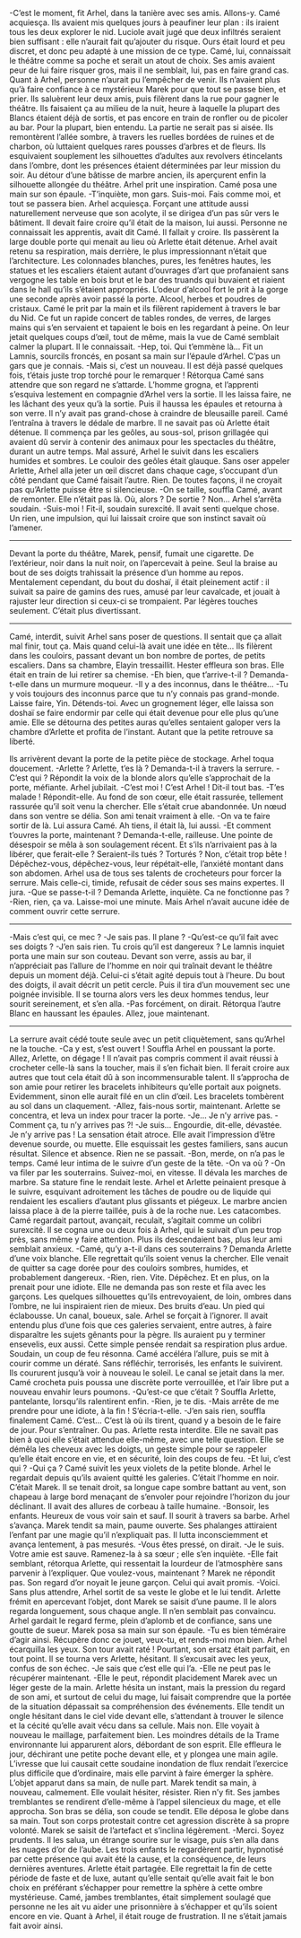 


-C’est le moment, fit Arhel, dans la tanière avec ses amis. Allons-y.
Camé acquiesça. Ils avaient mis quelques jours à peaufiner leur plan : ils iraient tous les deux explorer le nid. Luciole avait jugé que deux infiltrés seraient bien suffisant : elle n’aurait fait qu’ajouter du risque. Ours était lourd et peu discret, et donc peu adapté à une mission de ce type. Camé, lui, connaissait le théâtre comme sa poche et serait un atout de choix. Ses amis avaient peur de lui faire risquer gros, mais il ne semblait, lui, pas en faire grand cas. Quant à Arhel, personne n’aurait pu l’empêcher de venir. Ils n’avaient plus qu’à faire confiance à ce mystérieux Marek pour que tout se passe bien, et prier. Ils saluèrent leur deux amis, puis filèrent dans la rue pour gagner le théâtre. Ils faisaient ça au milieu de la nuit, heure à laquelle la plupart des Blancs étaient déjà de sortis, et pas encore en train de ronfler ou de picoler au bar. Pour la plupart, bien entendu. La partie ne serait pas si aisée. 
Ils remontèrent l’allée sombre, à travers les ruelles bordées de ruines et de charbon, où luttaient quelques rares pousses d’arbres et de fleurs. Ils esquivaient souplement les silhouettes d’adultes aux revolvers étincelants dans l’ombre, dont les présences étaient déterminées par leur mission du soir. Au détour d’une bâtisse de marbre ancien, ils aperçurent enfin la silhouette allongée du théâtre. Arhel prit une inspiration. Camé posa une main sur son épaule.
-T’inquiète, mon gars. Suis-moi. Fais comme moi, et tout se passera bien.
Arhel acquiesça. Forçant une attitude aussi naturellement nerveuse que son acolyte, il se dirigea d’un pas sûr vers le bâtiment. Il devait faire croire qu’il était de la maison, lui aussi. Personne ne connaissait les apprentis, avait dit Camé. Il fallait y croire. Ils passèrent la large double porte qui menait au lieu où Arlette était détenue.
Arhel avait retenu sa respiration, mais derrière, le plus impressionnant n’était que l’architecture. Les colonnades blanches, pures, les fenêtres hautes, les statues et les escaliers étaient autant d’ouvrages d’art que profanaient sans vergogne les table en bois brut et le bar des truands qui buvaient et riaient dans le hall qu’ils s’étaient appropriés.  L’odeur d’alcool fort le prit à la gorge une seconde après avoir passé la porte. Alcool, herbes et poudres de cristaux. Camé le prit par la main et ils filèrent rapidement à travers le bar du Nid. Ce fut un rapide concert de tables rondes, de verres, de larges mains qui s’en servaient et tapaient le bois en les regardant à peine. On leur jetait quelques coups d’œil, tout de même, mais la vue de Camé semblait calmer la plupart. Il le connaissait.
-Hep, toi. Qui t’emmène là… Fit un Lamnis, sourcils froncés, en posant sa main sur l’épaule d’Arhel. C’pas un gars que je connais. 
-Mais si, c’est un nouveau. Il est déjà passé quelques fois, t’étais juste trop torché pour le remarquer ! Rétorqua Camé sans attendre que son regard ne s’attarde. L’homme grogna, et l’apprenti s’esquiva lestement en compagnie d’Arhel vers la sortie. Il les laissa faire, ne les lâchant des yeux qu’à la sortie. Puis il haussa les épaules et retourna à son verre. Il n’y avait pas grand-chose à craindre de bleusaille pareil.
Camé l’entraîna à travers le dédale de marbre. Il ne savait pas où Arlette était détenue. Il commença par les geôles, au sous-sol, prison grillagée qui avaient dû servir à contenir des animaux pour les spectacles du théâtre, durant un autre temps. Mal assuré, Arhel le suivit dans les escaliers humides et sombres. Le couloir des geôles était glauque. Sans oser appeler Arlette, Arhel alla jeter un œil discret dans chaque cage, s’occupant d’un côté pendant que Camé faisait l’autre. Rien. De toutes façons, il ne croyait pas qu’Arlette puisse être si silencieuse. 
-On se taille, souffla Camé, avant de remonter. Elle n’était pas là. Où, alors ? De sortie ? Non… Arhel s’arrêta soudain. 
-Suis-moi ! Fit-il, soudain surexcité. Il avait senti quelque chose. Un rien, une impulsion, qui lui laissait croire que son instinct savait où l’amener. 

* * *

Devant la porte du théâtre, Marek, pensif, fumait une cigarette. De l’extérieur, noir dans la nuit noir, on l’apercevait à peine. Seul la braise au bout de ses doigts trahissait la présence d’un homme au repos. Mentalement cependant, du bout du doshaï, il était pleinement actif : il suivait sa paire de gamins des rues, amusé par leur cavalcade, et jouait à rajuster leur direction si ceux-ci se trompaient. Par légères touches seulement. C’était plus divertissant.

* * *
 
Camé, interdit, suivit Arhel sans poser de questions. Il sentait que ça allait mal finir, tout ça. Mais quand celui-là avait une idée en tête… Ils filèrent dans les couloirs, passant devant un bon nombre de portes, de petits escaliers.
Dans sa chambre, Elayin tressaillit. Hester effleura son bras. Elle était en train de lui retirer sa chemise.
-Eh bien, que t’arrive-t-il ? Demanda-t-elle dans un murmure moqueur.
-Il y a des inconnus, dans le théâtre… 
-Tu y vois toujours des inconnus parce que tu n’y connais pas grand-monde. Laisse faire, Yin. Détends-toi.
Avec un grognement léger, elle laissa son doshaï se faire endormir par celle qui était devenue pour elle plus qu’une amie. Elle se détourna des petites auras qu’elles sentaient galoper vers la chambre d’Arlette et profita de l’instant. Autant que la petite retrouve sa liberté.

Ils arrivèrent devant la porte de la petite pièce de stockage. Arhel toqua doucement.
-Arlette ? Arlette, t’es là ? Demanda-t-il à travers la serrure.
-C’est qui ? Répondit la voix de la blonde alors qu’elle s’approchait de la porte, méfiante.
Arhel jubilait.
-C’est moi ! C’est Arhel ! Dit-il tout bas. 
-T’es malade ! Répondit-elle. Au fond de son cœur, elle était rassurée, tellement rassurée qu’il soit venu la chercher. Elle s’était crue abandonnée. Un nœud dans son ventre se délia. Son ami tenait vraiment à elle.
-On va te faire sortir de là. Lui assura Camé.
Ah tiens, il était là, lui aussi. 
-Et comment t’ouvres la porte, maintenant ? Demanda-t-elle, railleuse. Une pointe de désespoir se mêla à son soulagement récent. Et s’ils n’arrivaient pas à la libérer, que ferait-elle ? Seraient-ils tués ? Torturés ? Non, c’était trop bête ! Dépêchez-vous, dépêchez-vous, leur répétait-elle, l’anxiété montant dans son abdomen.
Arhel usa de tous ses talents de crocheteurs pour forcer la serrure. Mais celle-ci, timide, refusait de céder sous ses mains expertes. Il jura.
-Que se passe-t-il ? Demanda Arlette, inquiète. Ca ne fonctionne pas ? 
-Rien, rien, ça va. Laisse-moi une minute.
Mais Arhel n’avait aucune idée de comment ouvrir cette serrure.

* * *

-Mais c’est qui, ce mec ? 
-Je sais pas. Il plane ?
-Qu’est-ce qu’il fait avec ses doigts ? 
-J’en sais rien. Tu crois qu’il est dangereux ? 
Le lamnis inquiet porta une main sur son couteau. Devant son verre, assis au bar, il n’appréciait pas l’allure de l’homme en noir qui traînait devant le théâtre depuis un moment déjà. Celui-ci s’était agité depuis tout à l’heure. Du bout des doigts, il avait décrit un petit cercle. Puis il tira d’un mouvement sec une poignée invisible. Il se tourna alors vers les deux hommes tendus, leur sourit sereinement, et s’en alla.
-Pas forcément, on dirait. Rétorqua l’autre Blanc en haussant les épaules. Allez, joue maintenant.

* * *

La serrure avait cédé toute seule avec un petit cliquètement, sans qu’Arhel ne la touche. 
-Ca y est, s’est ouvert ! Souffla Arhel en poussant la porte. Allez, Arlette, on dégage ! Il n’avait pas compris comment il avait réussi à crocheter celle-là sans la toucher, mais il s’en fichait bien. Il ferait croire aux autres que tout cela était dû à son incommensurable talent. Il s’approcha de son amie pour retirer les bracelets inhibiteurs qu’elle portait aux poignets. Evidemment, sinon elle aurait filé en un clin d’œil. Les bracelets tombèrent au sol dans un claquement.
-Allez, fais-nous sortir, maintenant.
Arlette se concentra, et leva un index pour tracer la porte.
-Je… Je n’y arrive pas.
-Comment ça, tu n’y arrives pas ?!
-Je suis… Engourdie, dit-elle, dévastée. Je n’y arrive pas !
La sensation était atroce. Elle avait l’impression d’être devenue sourde, ou muette. Elle esquissait les gestes familiers, sans aucun résultat. Silence et absence. Rien ne se passait.
-Bon, merde, on n’a pas le temps. 
Camé leur intima de le suivre d’un geste de la tête.
-On va où ?
-On va filer par les souterrains. Suivez-moi, en vitesse.
Il dévala les marches de marbre. Sa stature fine le rendait leste. Arhel et Arlette peinaient presque à le suivre, esquivant adroitement les tâches de poudre ou de liquide qui rendaient les escaliers d’autant plus glissants et piégeux.
Le marbre ancien laissa place à de la pierre taillée, puis à de la roche nue. Les catacombes. Camé regardait partout, avançait, reculait, s’agitait comme un colibri surexcité. Il se cogna une ou deux fois à Arhel, qui le suivait d’un peu trop près, sans même y faire attention. Plus ils descendaient bas, plus leur ami semblait anxieux.
-Camé, qu’y a-t-il dans ces souterrains ? Demanda Arlette d’une voix blanche. Elle regrettait qu’ils soient venus la chercher. Elle venait de quitter sa cage dorée pour des couloirs sombres, humides, et probablement dangereux.
-Rien, rien. Vite. Dépêchez.
Et en plus, on la prenait pour une idiote.
Elle ne demanda pas son reste et fila avec les garçons. Les quelques silhouettes qu’ils entrevoyaient, de loin, ombres dans l’ombre, ne lui inspiraient rien de mieux.
Des bruits d’eau. Un pied qui éclabousse. Un canal, boueux, sale. Arhel se forçait à l’ignorer. Il avait entendu plus d’une fois que ces galeries servaient, entre autres, à faire disparaître les sujets gênants pour la pègre. Ils auraient pu y terminer ensevelis, eux aussi. Cette simple pensée rendait sa respiration plus ardue. Soudain, un coup de feu résonna. Camé accéléra l’allure, puis se mit à courir comme un dératé. Sans réfléchir, terrorisés, les enfants le suivirent.
Ils coururent jusqu’à voir à nouveau le soleil. Le canal se jetait dans la mer. Camé crocheta puis poussa une discrète porte verrouillée, et l’air libre put a nouveau envahir leurs poumons.
-Qu’est-ce que c’était ? Souffla Arlette, pantelante, lorsqu’ils ralentirent enfin.
-Rien, je te dis.
-Mais arrête de me prendre pour une idiote, à la fin ! S’écria-t-elle. 
-J’en sais rien, souffla finalement Camé. C’est… C’est là où ils tirent, quand y a besoin de le faire de jour. Pour s’entraîner. Ou pas.
Arlette resta interdite. Elle ne savait pas bien à quoi elle s’était attendue elle-même, avec une telle question. Elle se démêla les cheveux avec les doigts, un geste simple pour se rappeler qu’elle était encore en vie, et en sécurité, loin des coups de feu. 
-Et lui, c’est qui ? 
-Qui ça ? Camé suivit les yeux violets de la petite blonde. 
Arhel le regardait depuis qu’ils avaient quitté les galeries. C’était l’homme en noir. C’était Marek. Il se tenait droit, sa longue cape sombre battant au vent, son chapeau à large bord menaçant de s’envoler pour rejoindre l’horizon du jour déclinant. Il avait des allures de corbeau à taille humaine.
-Bonsoir, les enfants. Heureux de vous voir sain et sauf. Il sourit à travers sa barbe.
Arhel s’avança. Marek tendit sa main, paume ouverte. Ses phalanges attiraient l’enfant par une magie qu’il n’expliquait pas. Il lutta inconsciemment et avança lentement, à pas mesurés.
-Vous êtes pressé, on dirait.
-Je le suis. Votre amie est sauve. Ramenez-la à sa sœur ; elle s’en inquiète. 
-Elle fait semblant, rétorqua Arlette, qui ressentait la lourdeur de l’atmosphère sans parvenir à l’expliquer. Que voulez-vous, maintenant ?
Marek ne répondit pas. Son regard d’or noyait le jeune garçon. Celui qui avait promis.
-Voici. 
Sans plus attendre, Arhel sortit de sa veste le globe et le lui tendit. Arlette frémit en apercevant l’objet, dont Marek se saisit d’une paume. Il le alors regarda longuement, sous chaque angle. Il n’en semblait pas convaincu. Arhel gardait le regard ferme, plein d’aplomb et de confiance, sans une goutte de sueur. 
Marek posa sa main sur son épaule.
-Tu es bien téméraire d’agir ainsi. Récupère donc ce jouet, veux-tu, et rends-moi mon bien.
Arhel écarquilla les yeux. Son tour avait raté ! Pourtant, son ersatz était parfait, en tout point. Il se tourna vers Arlette, hésitant. Il s’excusait avec les yeux, confus de son échec.
-Je sais que c’est elle qui l’a.
-Elle ne peut pas le récupérer maintenant. 
-Elle le peut, répondit placidement Marek avec un léger geste de la main.
Arlette hésita un instant, mais la pression du regard de son ami, et surtout de celui du mage, lui faisait comprendre que la portée de la situation dépassait sa compréhension des événements. Elle tendit un ongle hésitant dans le ciel vide devant elle, s’attendant à trouver le silence et la cécité qu’elle avait vécu dans sa cellule. Mais non. Elle voyait à nouveau le maillage, parfaitement bien. Les moindres détails de la Trame environnante lui apparurent alors, débordant de son esprit. Elle effleura le jour, déchirant une petite poche devant elle, et y plongea une main agile. L’ivresse que lui causait cette soudaine inondation de flux rendait l’exercice plus difficile que d’ordinaire, mais elle parvint à faire émerger la sphère. L’objet apparut dans sa main, de nulle part. 
Marek tendit sa main, à nouveau, calmement. Elle voulait hésiter, résister. Rien n’y fit. Ses jambes tremblantes se rendirent d’elle-même à l’appel silencieux du mage, et elle approcha. Son bras se délia, son coude se tendit. Elle déposa le globe dans sa main. Tout son corps protestait contre cet agression discrète à sa propre volonté. Marek se saisit de l’artefact et s’inclina légèrement.
-Merci. Soyez prudents.
Il les salua, un étrange sourire sur le visage, puis s’en alla dans les nuages d’or de l’aube. Les trois enfants le regardèrent partir, hypnotisé par cette présence qui avait été la cause, et la conséquence, de leurs dernières aventures. Arlette était partagée. Elle regrettait la fin de cette période de faste et de luxe, autant qu’elle sentait qu’elle avait fait le bon choix en préférant s’échapper pour remettre la sphère à cette ombre mystérieuse. Camé, jambes tremblantes, était simplement soulagé que personne ne les ait vu aider une prisonnière à s’échapper et qu’ils soient encore en vie.
Quant à Arhel, il était rouge de frustration.
Il ne s’était jamais fait avoir ainsi.
 
